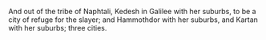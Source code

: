 And out of the tribe of Naphtali, Kedesh in Galilee with her suburbs, to be a city of refuge for the slayer; and Hammothdor with her suburbs, and Kartan with her suburbs; three cities.
